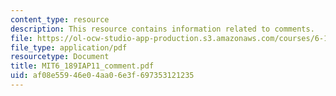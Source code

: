 ```yaml
---
content_type: resource
description: This resource contains information related to comments.
file: https://ol-ocw-studio-app-production.s3.amazonaws.com/courses/6-189-a-gentle-introduction-to-programming-using-python-january-iap-2011/af08e55946e04aa06e3f697353121235_MIT6_189IAP11_comment.pdf
file_type: application/pdf
resourcetype: Document
title: MIT6_189IAP11_comment.pdf
uid: af08e559-46e0-4aa0-6e3f-697353121235
---
```

